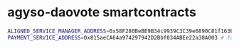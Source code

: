# agyso-daovote smartcontracts

```sh
ALIGNED_SERVICE_MANAGER_ADDRESS=0x58F280BeBE9B34c9939C3C39e0890C81f163B623 # for Holesky
PAYMENT_SERVICE_ADDRESS=0x815aeCA64a974297942D2Bbf034ABEe22a38A003 # for Holesky
```